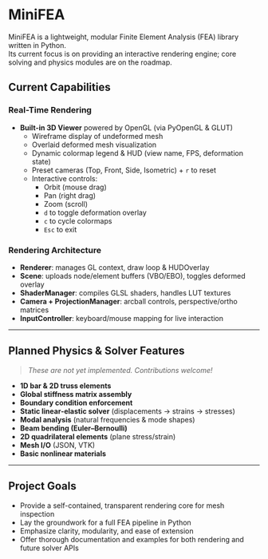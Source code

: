 # MiniFEA

MiniFEA is a lightweight, modular Finite Element Analysis (FEA) library written in Python.  
Its current focus is on providing an interactive rendering engine; core solving and physics modules are on the roadmap.

## Current Capabilities

### Real-Time Rendering
- **Built-in 3D Viewer** powered by OpenGL (via PyOpenGL & GLUT)  
  - Wireframe display of undeformed mesh  
  - Overlaid deformed mesh visualization  
  - Dynamic colormap legend & HUD (view name, FPS, deformation state)  
  - Preset cameras (Top, Front, Side, Isometric) + `r` to reset  
  - Interactive controls:  
    - Orbit (mouse drag)  
    - Pan (right drag)  
    - Zoom (scroll)  
    - `d` to toggle deformation overlay  
    - `c` to cycle colormaps  
    - `Esc` to exit  

### Rendering Architecture
- **Renderer**: manages GL context, draw loop & HUDOverlay  
- **Scene**: uploads node/element buffers (VBO/EBO), toggles deformed overlay  
- **ShaderManager**: compiles GLSL shaders, handles LUT textures  
- **Camera + ProjectionManager**: arcball controls, perspective/ortho matrices  
- **InputController**: keyboard/mouse mapping for live interaction  

---

## Planned Physics & Solver Features

> _These are not yet implemented. Contributions welcome!_

- **1D bar & 2D truss elements**  
- **Global stiffness matrix assembly**  
- **Boundary condition enforcement**  
- **Static linear‐elastic solver** (displacements → strains → stresses)  
- **Modal analysis** (natural frequencies & mode shapes)  
- **Beam bending (Euler–Bernoulli)**  
- **2D quadrilateral elements** (plane stress/strain)  
- **Mesh I/O** (JSON, VTK)  
- **Basic nonlinear materials**  

---

## Project Goals

- Provide a self-contained, transparent rendering core for mesh inspection  
- Lay the groundwork for a full FEA pipeline in Python  
- Emphasize clarity, modularity, and ease of extension  
- Offer thorough documentation and examples for both rendering and future solver APIs  
